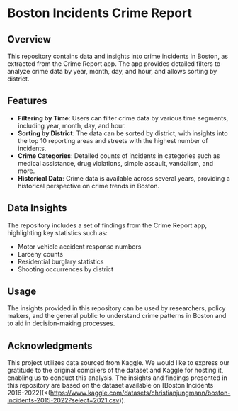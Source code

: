 # Boston Incidents Crime Report

## Overview
This repository contains data and insights into crime incidents in Boston, as extracted from the Crime Report app. The app provides detailed filters to analyze crime data by year, month, day, and hour, and allows sorting by district.

## Features
- **Filtering by Time**: Users can filter crime data by various time segments, including year, month, day, and hour.
- **Sorting by District**: The data can be sorted by district, with insights into the top 10 reporting areas and streets with the highest number of incidents.
- **Crime Categories**: Detailed counts of incidents in categories such as medical assistance, drug violations, simple assault, vandalism, and more.
- **Historical Data**: Crime data is available across several years, providing a historical perspective on crime trends in Boston.

## Data Insights
The repository includes a set of findings from the Crime Report app, highlighting key statistics such as:
- Motor vehicle accident response numbers
- Larceny counts
- Residential burglary statistics
- Shooting occurrences by district

## Usage
The insights provided in this repository can be used by researchers, policy makers, and the general public to understand crime patterns in Boston and to aid in decision-making processes.

## Acknowledgments
This project utilizes data sourced from Kaggle. We would like to express our gratitude to the original compilers of the dataset and Kaggle for hosting it, enabling us to conduct this analysis. The insights and findings presented in this repository are based on the dataset available on [Boston Incidents 2016-2022](<(https://www.kaggle.com/datasets/christianjungmann/boston-incidents-2015-2022?select=2021.csv)).
